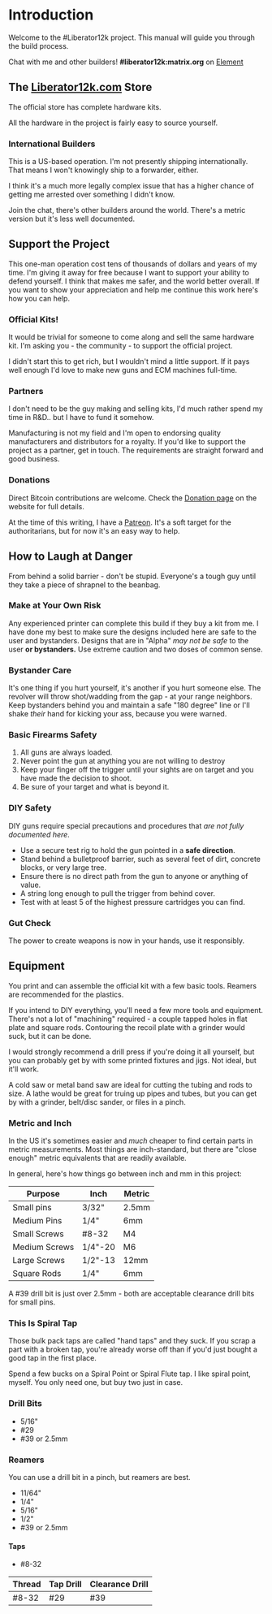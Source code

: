 # Introduction

Welcome to the \#Liberator12k project.
This manual will guide you through the build process.

Chat with me and other builders! 
**\#liberator12k:matrix.org** on [Element](https://element.io)

## The [Liberator12k.com](https://liberator12k.com/store/) Store
The official store has complete hardware kits.

All the hardware in the project is fairly easy to source yourself.

### International Builders
This is a US-based operation. I'm not presently shipping internationally.
That means I won't knowingly ship to a forwarder, either.

I think it's a much more legally complex issue that has a higher chance of
getting me arrested over something I didn't know.

Join the chat, there's other builders around the world. There's a metric version
but it's less well documented.

<!-- NEW PAGE -->
## Support the Project
This one-man operation cost tens of thousands of dollars and years of my time.
I'm giving it away for free because I want to support your ability to defend
yourself. I think that makes me safer, and the world better overall.
If you want to show your appreciation and help me continue this work
here's how you can help.

### Official Kits!
It would be trivial for someone to come along and sell the same hardware kit.
I'm asking you - the community - to support the official project.

I didn't start this to get rich, but I wouldn't mind a little support.
If it pays well enough I'd love to make new guns and ECM machines full-time.

### Partners
I don't need to be the guy making and selling kits, I'd much rather spend my
time in R&D.. but I have to fund it somehow.

Manufacturing is not my field and I'm open to endorsing quality manufacturers
and distributors for a royalty. If you'd like to support the project as a
partner, get in touch. The requirements are straight forward and good business.

### Donations
Direct Bitcoin contributions are welcome.
Check the [Donation page](https://liberator12k.com/donate.html) on the website
for full details.

At the time of this writing, I have a
[Patreon](https://patreon.com/liberator12k).
It's a soft target for the authoritarians, but for now it's an easy way to help.

<!-- NEW PAGE -->
## How to Laugh at Danger
From behind a solid barrier - don't be stupid.
Everyone's a tough guy until they take a piece of shrapnel to the beanbag.

### Make at Your Own Risk
Any experienced printer can complete this build if they buy a kit from me.
I have done my best to make sure the designs included here are safe to the user
and bystanders. Designs that are in "Alpha" *may not be safe* to the user
**or bystanders.** Use extreme caution and two doses of common sense.

### Bystander Care
It's one thing if you hurt yourself, it's another if you hurt someone else.
The revolver will throw shot/wadding from the gap - at your range neighbors.
Keep bystanders behind you and maintain a safe "180 degree" line or
I'll shake *their* hand for kicking your ass, because you were warned.

### Basic Firearms Safety
 1. All guns are always loaded. 
 2. Never point the gun at anything you are not willing to destroy 
 3. Keep your finger off the trigger until your sights are on target and you have made the decision to shoot.
 4. Be sure of your target and what is beyond it.

### DIY Safety
DIY guns require special precautions and procedures that
*are not fully documented here*.

* Use a secure test rig to hold the gun pointed in a **safe direction**.
* Stand behind a bulletproof barrier, such as several feet of dirt, concrete blocks, or very large tree.
* Ensure there is no direct path from the gun to anyone or anything of value.
* A string long enough to pull the trigger from behind cover.
* Test with at least 5 of the highest pressure cartridges you can find.

### Gut Check
The power to create weapons is now in your hands, use it responsibly.

<!-- NEW PAGE -->
## Equipment
You print and can assemble the official kit with a few basic tools. Reamers are
recommended for the plastics.

If you intend to DIY everything, you'll need a few more tools and equipment.
There's not a lot of "machining" required - a couple tapped holes in flat plate
and square rods. Contouring the recoil plate with a grinder would suck, but it
can be done.

I would strongly recommend a drill press if you're doing it all yourself, but
you can probably get by with some printed fixtures and jigs. Not ideal, but
it'll work.

A cold saw or metal band saw are ideal for cutting the tubing and rods to size.
A lathe would be great for truing up pipes and tubes, but you can get by
with a grinder, belt/disc sander, or files in a pinch.

### Metric and Inch
In the US it's sometimes easier and *much* cheaper to find certain parts in
metric measurements. Most things are inch-standard, but there are "close enough"
metric equivalents that are readily available.

In general, here's how things go between inch and mm in this project:

| Purpose       | Inch    | Metric |
|---------------|---------|--------|
| Small pins    | 3/32"   | 2.5mm  |
| Medium Pins   | 1/4"    | 6mm    |
| Small Screws  | \#8-32  | M4     |
| Medium Screws | 1/4"-20 | M6     |
| Large Screws  | 1/2"-13 | 12mm   |
| Square Rods   | 1/4"    | 6mm    |

A \#39 drill bit is just over 2.5mm - both are acceptable clearance
drill bits for small pins.

### This Is Spiral Tap
Those bulk pack taps are called "hand taps" and they suck. If you scrap a part
with a broken tap, you're already worse off than if you'd just bought a good tap
in the first place.

Spend a few bucks on a Spiral Point or Spiral Flute tap.
I like spiral point, myself. You only need one, but buy two just in case.

### Drill Bits
 * 5/16"
 * \#29
 * \#39 or 2.5mm

### Reamers
You can use a drill bit in a pinch, but reamers are best.
 * 11/64"
 * 1/4"
 * 5/16"
 * 1/2"
 * \#39 or 2.5mm
 
#### Taps
 * \#8-32
 
| Thread | Tap Drill | Clearance Drill |
|--------|-----------|-----------------|
| \#8-32 | \#29      | \#39            |


